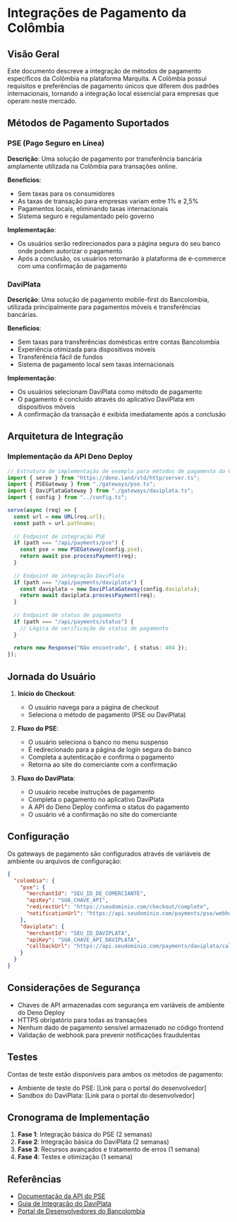 # Integrações de Pagamento da Colômbia

## Visão Geral

Este documento descreve a integração de métodos de pagamento específicos da Colômbia na plataforma Marquita. A Colômbia possui requisitos e preferências de pagamento únicos que diferem dos padrões internacionais, tornando a integração local essencial para empresas que operam neste mercado.

## Métodos de Pagamento Suportados

### PSE (Pago Seguro en Línea)

**Descrição**: Uma solução de pagamento por transferência bancária amplamente utilizada na Colômbia para transações online.

**Benefícios**:
- Sem taxas para os consumidores
- As taxas de transação para empresas variam entre 1% e 2,5%
- Pagamentos locais, eliminando taxas internacionais
- Sistema seguro e regulamentado pelo governo

**Implementação**:
- Os usuários serão redirecionados para a página segura do seu banco onde podem autorizar o pagamento
- Após a conclusão, os usuários retornarão à plataforma de e-commerce com uma confirmação de pagamento

### DaviPlata

**Descrição**: Uma solução de pagamento mobile-first do Bancolombia, utilizada principalmente para pagamentos móveis e transferências bancárias.

**Benefícios**:
- Sem taxas para transferências domésticas entre contas Bancolombia
- Experiência otimizada para dispositivos móveis
- Transferência fácil de fundos
- Sistema de pagamento local sem taxas internacionais

**Implementação**:
- Os usuários selecionam DaviPlata como método de pagamento
- O pagamento é concluído através do aplicativo DaviPlata em dispositivos móveis
- A confirmação da transação é exibida imediatamente após a conclusão

## Arquitetura de Integração

### Implementação da API Deno Deploy

```typescript
// Estrutura de implementação de exemplo para métodos de pagamento da Colômbia
import { serve } from "https://deno.land/std/http/server.ts";
import { PSEGateway } from "./gateways/pse.ts";
import { DaviPlataGateway } from "./gateways/daviplata.ts";
import { config } from "../config.ts";

serve(async (req) => {
  const url = new URL(req.url);
  const path = url.pathname;
  
  // Endpoint de integração PSE
  if (path === "/api/payments/pse") {
    const pse = new PSEGateway(config.pse);
    return await pse.processPayment(req);
  }
  
  // Endpoint de integração DaviPlata
  if (path === "/api/payments/daviplata") {
    const daviplata = new DaviPlataGateway(config.daviplata);
    return await daviplata.processPayment(req);
  }
  
  // Endpoint de status de pagamento
  if (path === "/api/payments/status") {
    // Lógica de verificação de status de pagamento
  }
  
  return new Response("Não encontrado", { status: 404 });
});
```

## Jornada do Usuário

1. **Início do Checkout**:
   - O usuário navega para a página de checkout
   - Seleciona o método de pagamento (PSE ou DaviPlata)

2. **Fluxo do PSE**:
   - O usuário seleciona o banco no menu suspenso
   - É redirecionado para a página de login segura do banco
   - Completa a autenticação e confirma o pagamento
   - Retorna ao site do comerciante com a confirmação

3. **Fluxo do DaviPlata**:
   - O usuário recebe instruções de pagamento
   - Completa o pagamento no aplicativo DaviPlata
   - A API do Deno Deploy confirma o status do pagamento
   - O usuário vê a confirmação no site do comerciante

## Configuração

Os gateways de pagamento são configurados através de variáveis de ambiente ou arquivos de configuração:

```json
{
  "colombia": {
    "pse": {
      "merchantId": "SEU_ID_DE_COMERCIANTE",
      "apiKey": "SUA_CHAVE_API",
      "redirectUrl": "https://seudominio.com/checkout/complete",
      "notificationUrl": "https://api.seudominio.com/payments/pse/webhook"
    },
    "daviplata": {
      "merchantId": "SEU_ID_DAVIPLATA",
      "apiKey": "SUA_CHAVE_API_DAVIPLATA",
      "callbackUrl": "https://api.seudominio.com/payments/daviplata/callback"
    }
  }
}
```

## Considerações de Segurança

- Chaves de API armazenadas com segurança em variáveis de ambiente do Deno Deploy
- HTTPS obrigatório para todas as transações
- Nenhum dado de pagamento sensível armazenado no código frontend
- Validação de webhook para prevenir notificações fraudulentas

## Testes

Contas de teste estão disponíveis para ambos os métodos de pagamento:

- Ambiente de teste do PSE: [Link para o portal do desenvolvedor]
- Sandbox do DaviPlata: [Link para o portal do desenvolvedor]

## Cronograma de Implementação

1. **Fase 1**: Integração básica do PSE (2 semanas)
2. **Fase 2**: Integração básica do DaviPlata (2 semanas)
3. **Fase 3**: Recursos avançados e tratamento de erros (1 semana)
4. **Fase 4**: Testes e otimização (1 semana)

## Referências

- [Documentação da API do PSE](https://pseapi.com/docs)
- [Guia de Integração do DaviPlata](https://daviplata.com/developers)
- [Portal de Desenvolvedores do Bancolombia](https://developer.bancolombia.com)
